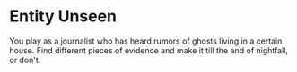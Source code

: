 # Entity Unseen
You play as a journalist who has heard rumors of ghosts living in a certain house. Find different pieces of evidence and make it till the end of nightfall, or don't.
